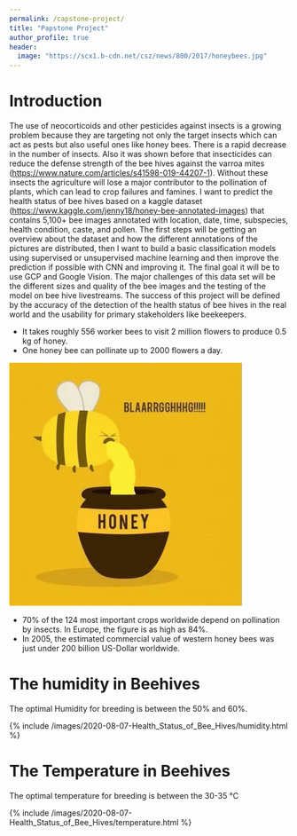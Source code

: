 ```yaml
---
permalink: /capstone-project/
title: "Papstone Project"
author_profile: true
header:
  image: "https://scx1.b-cdn.net/csz/news/800/2017/honeybees.jpg"
---
```


# Introduction

The use of neocorticoids and other pesticides against insects is a growing problem because they are targeting not only the target insects which can act as pests but also useful ones like honey bees. There is a rapid decrease in the number of insects. Also it was shown before that insecticides can reduce the defense strength of the bee hives against the varroa mites (https://www.nature.com/articles/s41598-019-44207-1). Without these insects the agriculture will lose a major contributor to the pollination of plants, which can lead to crop failures and famines.
I want to predict the health status of bee hives based on a kaggle dataset (https://www.kaggle.com/jenny18/honey-bee-annotated-images) that contains 5,100+ bee images annotated with location, date, time, subspecies, health condition, caste, and pollen. 
The first steps will be getting an overview about the dataset and how the different annotations of the pictures are distributed, then I want to build a basic classification models using supervised or unsupervised machine learning and then improve the prediction if possible with CNN and improving it. The final goal it will be to use GCP and Google Vision. The major challenges of this data set will be the different sizes and quality of the bee images and the testing of the model on bee hive livestreams.
The success of this project will be defined by the accuracy of the detection of the health status of bee hives in the real world and the usability for primary stakeholders like beekeepers. 


- It takes roughly 556 worker bees to visit 2 million flowers to produce 0.5 kg of honey.
- One honey bee can pollinate up to 2000 flowers a day.

![Alt Text](/images/2020-08-07-Health_Status_of_Bee_Hives/WhiteSoftGroundbeetle-small.gif)

- 70% of the 124 most important crops worldwide depend on pollination by insects. In Europe, the figure is as high as 84%.
- In 2005, the estimated commercial value of western honey bees was just under 200 billion US-Dollar worldwide.



# The humidity in Beehives

The optimal Humidity for breeding is between the 50% and 60%.

{% include /images/2020-08-07-Health_Status_of_Bee_Hives/humidity.html %}

# The Temperature in Beehives

The optimal temperature for breeding is between the 30-35 °C

{% include /images/2020-08-07-Health_Status_of_Bee_Hives/temperature.html %}
